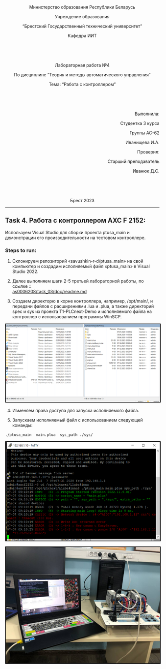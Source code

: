 <p align="center"> Министерство образования Республики Беларусь</p>
<p align="center">Учреждение образования</p>
<p align="center">“Брестский Государственный технический университет”</p>
<p align="center">Кафедра ИИТ</p>
<br><br><br>
<p align="center">Лабораторная работа №4</p>
<p align="center">По дисциплине “Теория и методы автоматического управления”</p>
<p align="center">Тема: “Работа с контроллером”</p>
<br><br><br>
<p align="right">Выполнила:</p>
<p align="right">Студентка 3 курса</p>
<p align="right">Группы АС-62</p>
<p align="right">Иванищева И.А.</p>
<p align="right">Проверил:</p>
<p align="right">Старший преподаватель</p>
<p align="right">Иванюк Д.С.</p>
<br><br><br>
<p align="center">Брест 2023</p>

---

## Task 4. Работа с контроллером AXC F 2152:

Используем Visual Studio для сборки проекта ptusa_main и демонстрации его производительности на тестовом контроллере.

### Steps to run:
1. Склонируем репозиторий «savushkin-r-d/ptusa_main» на свой компьютер и создадим исполняемый файл «ptusa_main» в Visual Studio 2022.

2. Далее  выполняем шаги 2-5 третьей лабораторной работы, по ссылке ::  
[as0006208/task_03/doc/readme.md](https://github.com/brstu/TMAU-2023/blob/main/trunk/as0006208/task_03/doc/readme.md)

3. Создаем директорю в корне контроллера, например, /opt/main/, и передачи файлов с расширениями .lua и .plua, а также директорий spec и sys из проекта T1-PLCnext-Demo и исполняемого файла на контроллер с использованием программы WinSCP.

<p align="center"><img style='border:2px solid #000000'src="images/lab2.png"/>

4. Изменяем права доступа для запуска исполняемого файла.

5. Запускаем исполняемый файл с использованием следующей команды:

```bash
./ptusa_main  main.plua  sys_path ./sys/
```

<p align="center"><img style='border:2px solid #000000'src="images/lab1.png"/>
<p align="center"><img style='border:2px solid #000000'src="images/laboratory.jpg"/>
